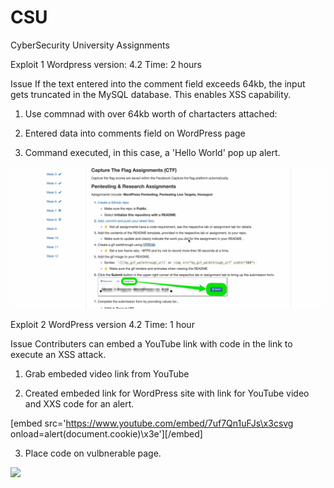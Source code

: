# CSU
CyberSecurity University Assignments

Exploit 1
Wordpress version: 4.2
Time: 2 hours

Issue
If the text entered into the comment field exceeds 64kb, the input gets truncated in the MySQL database.  This enables XSS capability.

1.  Use commnad with over 64kb worth of chartacters attached:  <a title='x onmouseover=alert(unescape(/hello%20world/.source)) style=position:absolute;left:0;top:0;width:5000px;height:5000px  AAAAAAAAAAAA...[64 kb]..AAA'></a>

2.  Entered data into comments field on WordPress page

3.  Command executed, in this case, a 'Hello World' pop up alert.

<img src="https://github.com/norcaldre/CSU/blob/master/Exploit1.gif?raw=true" width="800">


Exploit 2
WordPress version 4.2
Time: 1 hour

Issue 
Contributers can embed a YouTube link with code in the link to execute an XSS attack.

1.  Grab embeded video link from YouTube

2.  Created embeded link for WordPress site with link for YouTube video and XXS code for an alert.

[embed src='https://www.youtube.com/embed/7uf7Qn1uFJs\x3csvg onload=alert(document.cookie)\x3e'][/embed]

3.  Place code on vulbnerable page. 

<img src="https://github.com/norcaldre/CSU/blob/master/Exploit2.gif?raw=true" width="800">

